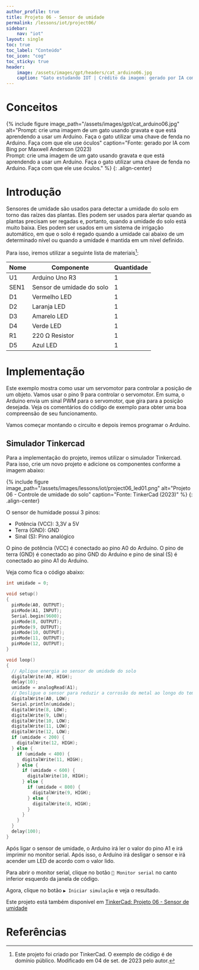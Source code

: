 ```yaml
---
author_profile: true
title: Projeto 06 - Sensor de umidade
permalink: /lessons/iot/project06/
sidebar:
    nav: "iot"
layout: single
toc: true
toc_label: "Conteúdo"
toc_icon: "cog"
toc_sticky: true
header:
    image: /assets/images/gpt/headers/cat_arduino06.jpg
    caption: "Gato estudando IOT | Crédito da imagem: gerado por IA com Bing por Maxwell Anderson (2023) | Prompt: Prompt: crie uma imagem de um gato usando gravata e que está aprendendo a usar um Arduíno. Faça o gato utilizar uma chave de fenda no Arduino. Faça com que ele use óculos."
---
```


# Conceitos

{% 
  include figure 
  image_path="/assets/images/gpt/cat_arduino06.jpg" 
  alt="Prompt: crie uma imagem de um gato usando gravata e que está aprendendo a usar um Arduíno. Faça o gato utilizar uma chave de fenda no Arduino. Faça com que ele use óculos" 
  caption="Fonte: gerado por IA com Bing por Maxwell Anderson (2023)<br>Prompt: crie uma imagem de um gato usando gravata e que está aprendendo a usar um Arduíno. Faça o gato utilizar uma chave de fenda no Arduino. Faça com que ele use óculos." 
%}
{: .align-center} 

# Introdução

Sensores de umidade são usados para detectar a umidade do solo em torno das raízes das plantas. Eles podem ser usados para alertar quando as plantas precisam ser regadas e, portanto, quando a umidade do solo está muito baixa. Eles podem ser usados em um sistema de irrigação automático, em que o solo é regado quando a umidade cai abaixo de um determinado nível ou quando a umidade é mantida em um nível definido.

Para isso, iremos utilizar a seguinte lista de materiais[^1]:

| Nome | Componente                | Quantidade |
| ---- | ------------------------- | ---------- |
| U1   | Arduino Uno R3            | 1          |
| SEN1 | Sensor de umidade do solo | 1          |
| D1   | Vermelho LED              | 1          |
| D2   | Laranja LED               | 1          |
| D3   | Amarelo LED               | 1          |
| D4   | Verde LED                 | 1          |
| R1   | 220 Ω Resistor            | 1          |
| D5   | Azul LED                  | 1          |

# Implementação

Este exemplo mostra como usar um servomotor para controlar a posição de um objeto. Vamos usar o pino 9 para controlar o servomotor. Em suma, o Arduino envia um sinal PWM para o servomotor, que gira para a posição desejada. Veja os comentários do código de exemplo para obter uma boa compreensão de seu funcionamento.

Vamos começar montando o circuito e depois iremos programar o Arduíno.

## Simulador Tinkercad

Para a implementação do projeto, iremos utilizar o simulador Tinkercad. Para isso, crie um novo projeto e adicione os componentes conforme a imagem abaixo:

{%
    include figure
    image_path="/assets/images/lessons/iot/project06_led01.png"
    alt="Projeto 06 - Controle de umidade do solo"
    caption="Fonte: TinkerCad (2023)"
%}
{: .align-center}

O sensor de humidade possui 3 pinos:

- Potência (VCC): 3,3V a 5V
- Terra (GND): GND
- Sinal (S): Pino analógico

O pino de potência (VCC) é conectado ao pino A0 do Arduíno. O pino de terra (GND) é conectado ao pino GND do Arduíno e pino de sinal (S) é conectado ao pino A1 do Arduíno.

Veja como fica o código abaixo:

```c++
int umidade = 0;

void setup()
{
  pinMode(A0, OUTPUT);
  pinMode(A1, INPUT);
  Serial.begin(9600);
  pinMode(8, OUTPUT);
  pinMode(9, OUTPUT);
  pinMode(10, OUTPUT);
  pinMode(11, OUTPUT);
  pinMode(12, OUTPUT);
}

void loop()
{
  // Aplique energia ao sensor de umidade do solo
  digitalWrite(A0, HIGH);
  delay(10); 
  umidade = analogRead(A1);
  // Desligue o sensor para reduzir a corrosão do metal ao longo do tempo
  digitalWrite(A0, LOW);
  Serial.println(umidade);
  digitalWrite(8, LOW);
  digitalWrite(9, LOW);
  digitalWrite(10, LOW);
  digitalWrite(11, LOW);
  digitalWrite(12, LOW);
  if (umidade < 200) {
    digitalWrite(12, HIGH);
  } else {
    if (umidade < 400) {
      digitalWrite(11, HIGH);
    } else {
      if (umidade < 600) {
        digitalWrite(10, HIGH);
      } else {
        if (umidade < 800) {
          digitalWrite(9, HIGH);
        } else {
          digitalWrite(8, HIGH);
        }
      }
    }
  }
  delay(100); 
}
```
Após ligar o sensor de umidade, o Arduíno irá ler o valor do pino A1 e irá imprimir no monitor serial. Após isso, o Arduíno irá desligar o sensor e irá acender um LED de acordo com o valor lido.

Para abrir o monitor serial, clique no botão `🔌 Monitor serial` no canto inferior esquerdo da janela de código.

Agora, clique no botão `▶️ Iniciar simulação` e veja o resultado. 

Este projeto está também disponível em [TinkerCad: Projeto 06 - Sensor de umidade](https://www.tinkercad.com/things/5ufTPU6dx7p-powerful-waasa/editel?sharecode=sem3OcAbqZL19E8umhQy7rfl_WXbgOgm5saRQR0xB88)

# Referências

[^1]: Este projeto foi criado por TinkerCad. O exemplo de código é de domínio público. Modificado em 04 de set. de 2023 pelo autor. 